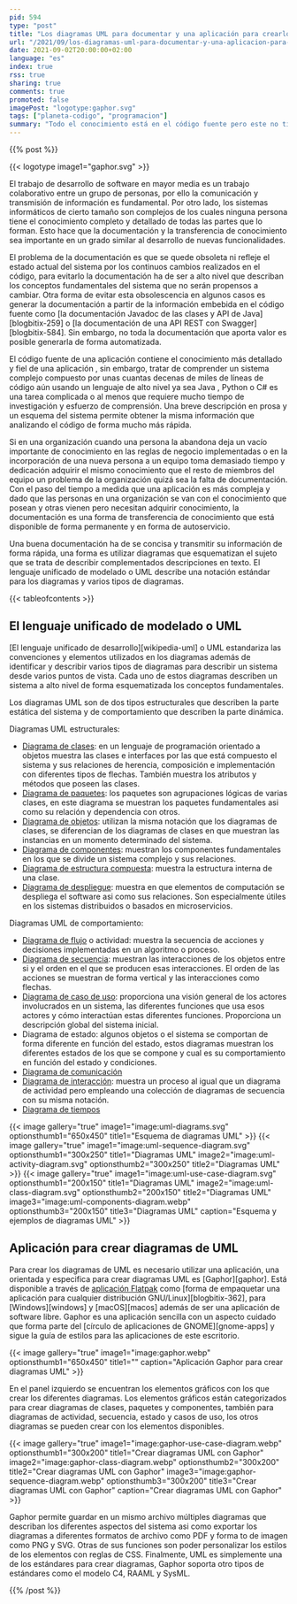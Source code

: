 ```yaml
---
pid: 594
type: "post"
title: "Los diagramas UML para documentar y una aplicación para crearlos"
url: "/2021/09/los-diagramas-uml-para-documentar-y-una-aplicacion-para-crearlos/"
date: 2021-09-02T20:00:00+02:00
language: "es"
index: true
rss: true
sharing: true
comments: true
promoted: false
imagePost: "logotype:gaphor.svg"
tags: ["planeta-codigo", "programacion"]
summary: "Todo el conocimiento está en el código fuente pero este no tiene una forma de fácil y rápida comprensión a alto nivel, para comprender un sistema es necesario una forma de documentación que muestre los detalles importantes de los que se compone el sistema. El lenguaje unificado de desarrollo o UML permite describir un sistema utilizando diferentes diagramas específicos para mostrar diferentes aspectos del sistema. Gaphor es una aplicación de software libre disponible para diferentes sistemas operativos que permite crear y exportar a imágenes los diferentes diagramas."
---
```


{{% post %}}

{{< logotype image1="gaphor.svg" >}}

El trabajo de desarrollo de software en mayor media es un trabajo colaborativo entre un grupo de personas, por ello la comunicación y transmisión de información es fundamental. Por otro lado, los sistemas informáticos de cierto tamaño son complejos de los cuales ninguna persona tiene el conocimiento completo y detallado de todas las partes que lo forman. Esto hace que la documentación y la transferencia de conocimiento sea importante en un grado similar al desarrollo de nuevas funcionalidades.

El problema de la documentación es que se quede obsoleta ni refleje el estado actual del sistema por los continuos cambios realizados en el código, para evitarlo la documentación ha de ser a alto nivel que describan los conceptos fundamentales del sistema que no serán propensos a cambiar. Otra forma de evitar esta obsolescencia en algunos casos es generar la documentación a partir de la información embebida en el código fuente como [la documentación Javadoc de las clases y API de Java][blogbitix-259] o [la documentación de una API REST con Swagger][blogbitix-584]. Sin embargo, no toda la documentación que aporta valor es posible generarla de forma automatizada.

El código fuente de una aplicación contiene el conocimiento más detallado y fiel de una aplicación , sin embargo, tratar de comprender un sistema complejo compuesto por unas cuantas decenas de miles de líneas de código aún usando un lenguaje de alto nivel ya sea Java , Python o C# es una tarea complicada o al menos que requiere mucho tiempo de investigación y esfuerzo de comprensión. Una breve descripción en prosa y un esquema del sistema permite obtener la misma información que analizando el código de forma mucho más rápida.

Si en una organización cuando una persona la abandona deja un vacío importante de conocimiento en las reglas de negocio implementadas o en la incorporación de una nueva persona a un equipo toma demasiado tiempo y dedicación adquirir el mismo conocimiento que el resto de miembros del equipo un problema de la organización quizá sea la falta de documentación. Con el paso del tiempo a medida que una aplicación es más compleja y dado que las personas en una organización se van con el conocimiento que posean y otras vienen pero necesitan adquirir conocimiento, la documentación es una forma de transferencia de conocimiento que está disponible de forma permanente y en forma de autoservicio.

Una buena documentación ha de se concisa y transmitir su información de forma rápida, una forma es utilizar diagramas que esquematizan el sujeto que se trata de describir complementados descripciones en texto. El lenguaje unificado de modelado o UML describe una notación estándar para los diagramas y varios tipos de diagramas.

{{< tableofcontents >}}

## El lenguaje unificado de modelado o UML

[El lenguaje unificado de desarrollo][wikipedia-uml] o UML estandariza las convenciones y elementos utilizados en los diagramas además de identificar y describir varios tipos de diagramas para describir un sistema desde varios puntos de vista. Cada uno de estos diagramas describen un sistema a alto nivel de forma esquematizada los conceptos fundamentales.

Los diagramas UML son de dos tipos estructurales que describen la parte estática del sistema y de comportamiento que describen la parte dinámica. 

Diagramas UML estructurales:

* [Diagrama de clases](https://es.wikipedia.org/wiki/Diagrama_de_clases): en un lenguaje de programación orientado a objetos muestra las clases e interfaces por las que está compuesto el sistema y sus relaciones de herencia, composición e implementación con diferentes tipos de flechas. También muestra los atributos y métodos que poseen las clases.
* [Diagrama de paquetes](https://es.wikipedia.org/wiki/Diagrama_de_paquetes): los paquetes son agrupaciones lógicas de varias clases, en este diagrama se muestran los paquetes fundamentales asi como su relación y dependencia con otros.
* [Diagrama de objetos](https://es.wikipedia.org/wiki/Diagrama_de_objetos): utilizan la misma notación que los diagramas de clases, se diferencian de los diagramas de clases en que muestran las instancias en un momento determinado del sistema.
* [Diagrama de componentes](https://es.wikipedia.org/wiki/Diagrama_de_componentes): muestran los componentes fundamentales en los que se divide un sistema complejo y sus relaciones.
* [Diagrama de estructura compuesta](https://es.wikipedia.org/wiki/Diagrama_de_estructura_compuesta): muestra la estructura interna de una clase.
* [Diagrama de despliegue](https://es.wikipedia.org/wiki/Diagrama_de_despliegue): muestra en que elementos de computación se despliega el software asi como sus relaciones. Son especialmente útiles en los sistemas distribuidos o basados en microservicios.
  
Diagramas UML de comportamiento:

* [Diagrama de flujo](https://es.wikipedia.org/wiki/Diagrama_de_flujo) o actividad: muestra la secuencia de acciones y decisiones implementadas en un algoritmo o proceso.
* [Diagrama de secuencia](https://es.wikipedia.org/wiki/Diagrama_de_secuencia): muestran las interacciones de los objetos entre si y el orden en el que se producen esas interacciones. El orden de las acciones se muestran de forma vertical y las interacciones como flechas.
* [Diagrama de caso de uso](https://es.wikipedia.org/wiki/Diagrama_de_casos_de_uso): proporciona una visión general de los actores involucrados en un sistema, las diferentes funciones que usa esos actores y cómo interactúan estas diferentes funciones. Proporciona un descripción global del sistema inicial.
* Diagrama de estado: algunos objetos o el sistema se comportan de forma diferente en función del estado, estos diagramas muestran los diferentes estados de los que se compone y cual es su comportamiento en función del estado y condiciones.
* [Diagrama de comunicación](https://es.wikipedia.org/wiki/Diagrama_de_comunicaci%C3%B3n)
* [Diagrama de interacción](https://es.wikipedia.org/wiki/Diagrama_global_de_interacciones): muestra un proceso al igual que un diagrama de actividad pero empleando una colección de diagramas de secuencia con su misma notación.
* [Diagrama de tiempos](https://es.wikipedia.org/wiki/Diagrama_de_tiempos)

{{< image
    gallery="true"
    image1="image:uml-diagrams.svg" optionsthumb1="650x450" title1="Esquema de diagramas UML" >}}
{{< image
    gallery="true"
    image1="image:uml-sequence-diagram.svg" optionsthumb1="300x250" title1="Diagramas UML"
    image2="image:uml-activity-diagram.svg" optionsthumb2="300x250" title2="Diagramas UML" >}}
{{< image
    gallery="true"
    image1="image:uml-use-case-diagram.svg" optionsthumb1="200x150" title1="Diagramas UML"
    image2="image:uml-class-diagram.svg" optionsthumb2="200x150" title2="Diagramas UML"
    image3="image:uml-components-diagram.webp" optionsthumb3="200x150" title3="Diagramas UML"
    caption="Esquema y ejemplos de diagramas UML" >}}

## Aplicación para crear diagramas de UML

Para crear los diagramas de UML es necesario utilizar una aplicación, una orientada y especifica para crear diagramas UML es [Gaphor][gaphor]. Está disponible a través de [aplicación Flatpak](https://flathub.org/apps/details/org.gaphor.Gaphor) como [forma de empaquetar una aplicación para cualquier distribución GNU/Linux][blogbitix-362], para [Windows][windows] y [macOS][macos] además de ser una aplicación de software libre. Gaphor es una aplicación sencilla con un aspecto cuidado que forma parte del [círculo de aplicaciones de GNOME][gnome-apps] y sigue la guía de estilos para las aplicaciones de este escritorio.

{{< image
    gallery="true"
    image1="image:gaphor.webp" optionsthumb1="650x450" title1=""
    caption="Aplicación Gaphor para crear diagramas UML" >}}

En el panel izquierdo se encuentran los elementos gráficos con los que crear los diferentes diagramas. Los elementos gráficos están categorizados para crear diagramas de clases, paquetes y componentes, también para diagramas de actividad, secuencia, estado y casos de uso, los otros diagramas se pueden crear con los elementos disponibles.

{{< image
    gallery="true"
    image1="image:gaphor-use-case-diagram.webp" optionsthumb1="300x200" title1="Crear diagramas UML con Gaphor"
    image2="image:gaphor-class-diagram.webp" optionsthumb2="300x200" title2="Crear diagramas UML con Gaphor"
    image3="image:gaphor-sequence-diagram.webp" optionsthumb3="300x200" title3="Crear diagramas UML con Gaphor"
    caption="Crear diagramas UML con Gaphor" >}}

Gaphor permite guardar en un mismo archivo múltiples diagramas que describan los diferentes aspectos del sistema asi como exportar los diagramas a diferentes formatos de archivo como PDF y forma to de imagen como PNG y SVG. Otras de sus funciones son poder personalizar los estilos de los elementos con reglas de CSS. Finalmente, UML es simplemente una de los estándares para crear diagramas, Gaphor soporta otro tipos de estándares como el modelo C4, RAAML y SysML.

{{% /post %}}

